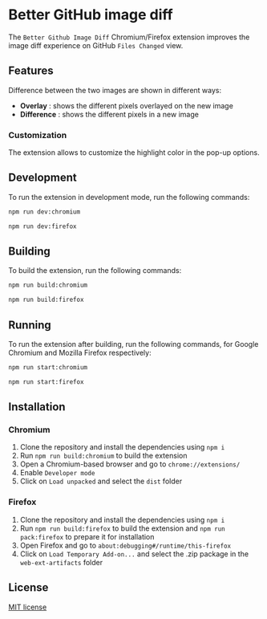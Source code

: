 # Better GitHub image diff

The `Better Github Image Diff` Chromium/Firefox extension improves the image diff experience on GitHub `Files Changed` view.

## Features

Difference between the two images are shown in different ways:

- **Overlay** : shows the different pixels overlayed on the new image
- **Difference** : shows the different pixels in a new image

### Customization

The extension allows to customize the highlight color in the pop-up options.

## Development

To run the extension in development mode, run the following commands:

```zsh
npm run dev:chromium
```

```zsh
npm run dev:firefox
```

## Building

To build the extension, run the following commands:

```zsh
npm run build:chromium
```

```zsh
npm run build:firefox
```

## Running

To run the extension after building, run the following commands, for Google Chromium and Mozilla Firefox respectively:

```zsh
npm run start:chromium
```

```zsh
npm run start:firefox
```

## Installation

### Chromium

1. Clone the repository and install the dependencies using `npm i`
2. Run `npm run build:chromium` to build the extension
3. Open a Chromium-based browser and go to `chrome://extensions/`
4. Enable `Developer mode`
5. Click on `Load unpacked` and select the `dist` folder

### Firefox

1. Clone the repository and install the dependencies using `npm i`
2. Run `npm run build:firefox` to build the extension and `npm run pack:firefox` to prepare it for installation
3. Open Firefox and go to `about:debugging#/runtime/this-firefox`
4. Click on `Load Temporary Add-on...` and select the .zip package in the `web-ext-artifacts` folder

## License

[MIT license](LICENSE)
